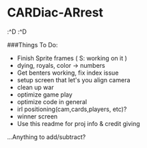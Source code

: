 # CARDiac-ARrest
:^D
:^D


###Things To Do:
- Finish Sprite frames ( S: working on it )
-   dying, royals, color -> numbers
- Get benters working, fix index issue
- setup screen that let's you align camera
- clean up war
- optimize game play
- optimize code in general
- irl positioning(cam,cards,players, etc)?
- winner screen
- Use this readme for proj info & credit giving

...Anything to add/subtract?
